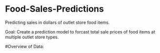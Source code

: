 # Food-Sales-Predictions
Predicting sales in dollars of outlet store food items.

Goal:  Create a prediction model to forcast total sale prices of food items at multiple outlet store types.

#Overview of Data:

